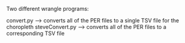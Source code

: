 Two different wrangle programs:

convert.py					-->	converts all of the PER files to a single TSV file for the choropleth
steveConvert.py			--> converts all of the PER files to a corresponding TSV file
